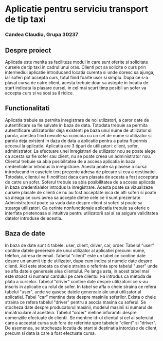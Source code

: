# Aplicatie pentru serviciu transport de tip taxi
###  Candea Claudiu, Grupa 30237




## Despre proiect
Aplicatia este menita sa faciliteze modul in care sunt oferite si solicitate cursele de tip taxi in cadrul unui oras. Clienti pot sa solicite o curs prin intermediul aplicatie introducand locatia curenta si unde doresc sa ajunga, iar soferi pot accepta curs, totul fiind foarte usor si simplu. Dupa ce s-a plasat cursa de catre client, acesta trebuie doar sa astepte in locatia de start indicata la plasare cursei, in cel mai scurt timp posibil un sofer va accepta curs si va sosi sa il ridice. 

## Functionalitati
Aplicatia trebuie sa permita inregistrare de noi utilzatori, a caror date de autentificare sa fie salvate in baza de data. Totodata trebuie sa permita autentificare utilizatorilor deja existenti pe baza unui nume de utilizator si parola, acestea fiind nevoite sa coincida cu un set de nume si utilizator si parola deja existent in daza de data a aplicatie pentru a putea fi permis accesul la aplicatie. 
Aplicatia are 3 tipuri de utilizatori: client, sofer, administrator. La efectuare unei inregistrari de utilizator nou se poate alege ca acesta sa fie sofer sau client, nu se poate creea un administrator nou. 
Clientul trebuie sa abia posibilitatea de a accesa aplicatia in baza credentialelor introdus la inregistrare. Acesta poate sa plasese o cursa introducand in casetele text prezente adresa de plecare si cea a destinatiei. Totodata, clientul va fi notificat daca curs plasata de acesta a fost acceptata de catre un sofer.
Soferul trebuie sa abia posibilitatea de a accesa aplicatia in baza credentialelor introdus la inregistrare. Acesta poate sa vizualizeze cursele plasate de clienti ce nu au fost acceptate inca de alti soferi si poate sa aleaga ce curs avrea sa accepte dintre cele ce ii sunt prezentate.
Administratorul poate sa vada date despre client si soferi si poate sa stearga utilizatori.
Ca cerinte nonfunctionale aplicatia trebuie sa oferie o interfata prietenoasa si intuitiva pentru utilizatorii sai si sa asigure validitatea datelor introduse de acestia.


## Baza de date
In baza de date sunt 4 tabele: user, client, driver, car, order.
Tabelul "user" contine datele genereale ale unui utilizator al aplicatiei precum: nume, telefon, adresa de email. 
Tabelul "client" este un tabel ce contine date despre un anumit tip de utilizator, dupa cum indica si numele date despre clienti. Aici este stocata ca cheie straina o referinta spre tabelul "user" unde se afla datele genereale alea clientului. Pe langa asta, in acest tabel mai este stoact si numarul cardului pe care clientul l-a introdus ca metoda de plata a curselor.
Tabelul "driver" contine date despre utilizatorii ce s-au inscris in aplicatie cu rolul de sofer. In tabel se afla o cheie straina ce refera tabelul "user", unde se gasesc datele genereale ale unui utilizator al aplicatiei.
Tabel "car" mentine date despre masinile soferilor. Exista o cheie straina ce refera tabelul "driver" pentru a asocia masina cu soferul. Se stocheza date despre producatorul masinii, modelul masinii si numarul de inmatriculare al acesteia.
Tabelul "order" metine inforamtii despre comenziile efectuate de clientii. Se mentine id-ul clientul si cel al soferului care a acceptat cursa sub fora de referinte spre tabelele "client" si "driver". De asemenea, se stocheaza locatia de start si destinatia intorduse de client, precum si data la care a fost efectuate cursa.  